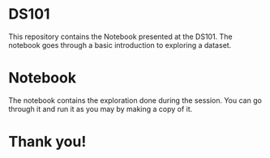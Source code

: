 # DS101

This repository contains the Notebook presented at the DS101. The notebook goes through a basic introduction to exploring a dataset. 

# Notebook
The notebook contains the exploration done during the session. You can go through it and run it as you may by making a copy of it.

# Thank you!
